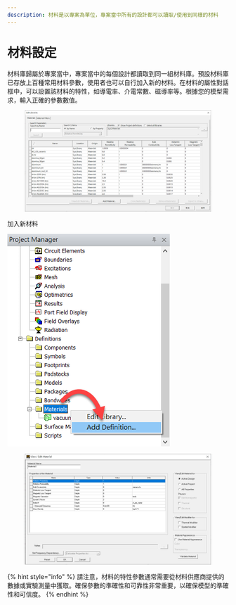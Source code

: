 ```yaml
---
description: 材料是以專案為單位，專案當中所有的設計都可以讀取/使用到同樣的材料
---
```


# 材料設定



材料庫歸屬於專案當中，專案當中的每個設計都讀取到同一組材料庫。預設材料庫已存放上百種常用材料參數，使用者也可以自行加入新的材料。在材料的屬性對話框中，可以設置該材料的特性，如導電率、介電常數、磁導率等。根據您的模型需求，輸入正確的參數數值。

<figure><img src="../.gitbook/assets/image (4) (4) (1) (1) (1).png" alt=""><figcaption></figcaption></figure>

加入新材料

![](<../.gitbook/assets/image (1) (1) (1).png>)

<figure><img src="../.gitbook/assets/image (1) (4).png" alt=""><figcaption></figcaption></figure>

{% hint style="info" %}
請注意，材料的特性參數通常需要從材料供應商提供的數據或實驗測量中獲取。確保參數的準確性和可靠性非常重要，以確保模型的準確性和可信度。
{% endhint %}
